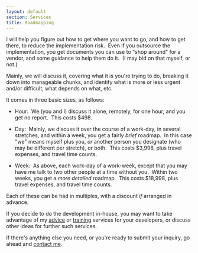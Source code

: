 ```yaml
---
layout: default
section: Services
title: Roadmapping
---
```


I will help you figure out
how to get where you want to go,
and how to get there,
to reduce the implementation risk.&nbsp;
Even if you outsource the implementation,
you get documents you can use to
"shop around" for a vendor,
and some guidance to help them do it.&nbsp;
(I may bid on that myself, or not.)

Mainly, we will discuss it, covering what it is you're trying to do,
breaking it down into manageable chunks,
and identify what is more or less urgent and/or difficult,
what depends on what, etc.

It comes in three basic sizes,
as follows:

- Hour:&nbsp;
  We (you and I) discuss it alone,
  remotely,
  for one hour,
  and you get no report.&nbsp;
  This costs $498.

- Day:&nbsp;
  Mainly, we discuss it
  over the course of a work-day,
  in several stretches,
  and within a week,
  you get a fairly _brief_ roadmap.&nbsp;
  In this case "we" means
  myself plus you,
  _or_ another person you designate
  (who may be different per stretch),
  or both.&nbsp;
  This costs $3,998,
  plus travel expenses,
  and travel time counts.

- Week:&nbsp;
  As above,
  each work-day of a work-week,
  except that you may have me talk to
  _two_ other people at a time without you.&nbsp;
  Within two weeks, you get a _more detailed_ roadmap.&nbsp;
  This costs $18,998,
  plus travel expenses,
  and travel time counts.

Each of these can be had in multiples,
with a discount
_if_ arranged in advance.

If you decide to do the development in-house,
you may want to take advantage of my
[advice](advice) or [training](training) services for your developers,
or discuss other ideas for further such services.

If there's anything else you need,
or you're ready to submit your inquiry,
go ahead and
[contact me](contact).
